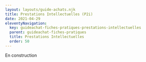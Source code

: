 ```yaml
---
layout: layouts/guide-achats.njk
title: Prestations Intellectuelles (P2i)
date: 2021-04-29
eleventyNavigation:
  key: guideachat-fiches-pratiques-prestations-intellectuelles
  parent: guideachat-fiches-pratiques
  title: Prestations Intellectuelles
  order: 50
---
```


En construction